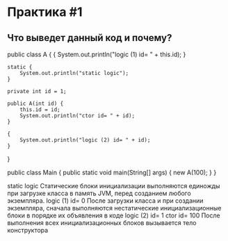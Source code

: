 # Практика #1
## Что выведет данный код и почему?

public class A {
    {
        System.out.println("logic (1) id= " + this.id);
    }

    static {
        System.out.println("static logic");
    }

    private int id = 1;

    public A(int id) {
        this.id = id;
        System.out.println("ctor id= " + id);
    }

    {
        System.out.println("logic (2) id= " + id);
    }
}

public class Main {
    public static void main(String[] args) {
        new A(100);
    }
}

static logic Статические блоки инициализации выполняются единожды при загрузке класса в память JVM, перед созданием любого экземпляра.
logic (1) id= 0 После загрузки класса и при создании экземпляра, сначала выполняются нестатические инициализационные блоки в порядке их объявления в коде
logic (2) id= 1
ctor id= 100 После выполнения всех инициализационных блоков вызывается тело конструктора